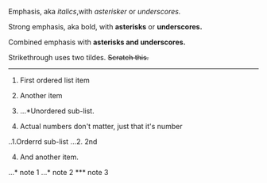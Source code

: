 Emphasis, aka *italics*,with *asterisker* or *underscores.*

Strong emphasis, aka bold, with **asterisks** or **underscores.**

Combined emphasis with **asterisks and underscores.**

Strikethrough uses two tildes. ~~Scratch this.~~

---
1. First ordered list item
2. Another item
3. ...*Unordered sub-list.

 
 
3. Actual numbers don't matter, just that it's number

  ..1.Orderrd sub-list
  ...2. 2nd

4. And another item.

  ...* note 1
  ...* note 2
  *** note 3
  
